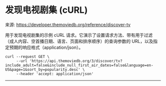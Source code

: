# 发现电视剧集 (cURL)

来源: https://developer.themoviedb.org/reference/discover-tv

用于发现电视剧集的示例 cURL 请求。它演示了设置请求方法、带有用于过滤（成人内容、空首播日期、语言、页面和排序顺序）的查询参数的 URL，以及指定预期的响应格式（application/json）。

```Shell
curl --request GET \
     --url 'https://api.themoviedb.org/3/discover/tv?include_adult=false&include_null_first_air_dates=false&language=en-US&page=1&sort_by=popularity.desc' \
     --header 'accept: application/json'
```

--------------------------------

